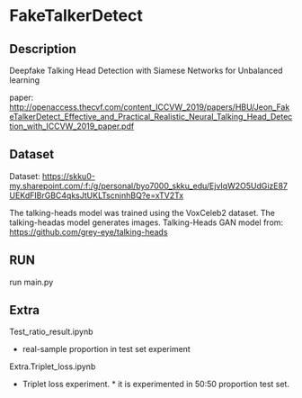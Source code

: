 # FakeTalkerDetect
## Description
 Deepfake Talking Head Detection with Siamese Networks for Unbalanced learning

 paper: http://openaccess.thecvf.com/content_ICCVW_2019/papers/HBU/Jeon_FakeTalkerDetect_Effective_and_Practical_Realistic_Neural_Talking_Head_Detection_with_ICCVW_2019_paper.pdf

## Dataset
 Dataset: https://skku0-my.sharepoint.com/:f:/g/personal/byo7000_skku_edu/EjvIqW2O5UdGizE87UEKdFIBrGBC4qksJtUKLTscnjnhBQ?e=xTV2Tx
 
 The talking-heads model was trained using the VoxCeleb2 dataset. The talking-headas model generates images.
 Talking-Heads GAN model from: https://github.com/grey-eye/talking-heads

## RUN
 run main.py
 
## Extra
 Test_ratio_result.ipynb
  - real-sample proportion in test set experiment
  
 Extra.Triplet_loss.ipynb
  - Triplet loss experiment. * it is experimented in 50:50 proportion test set.
